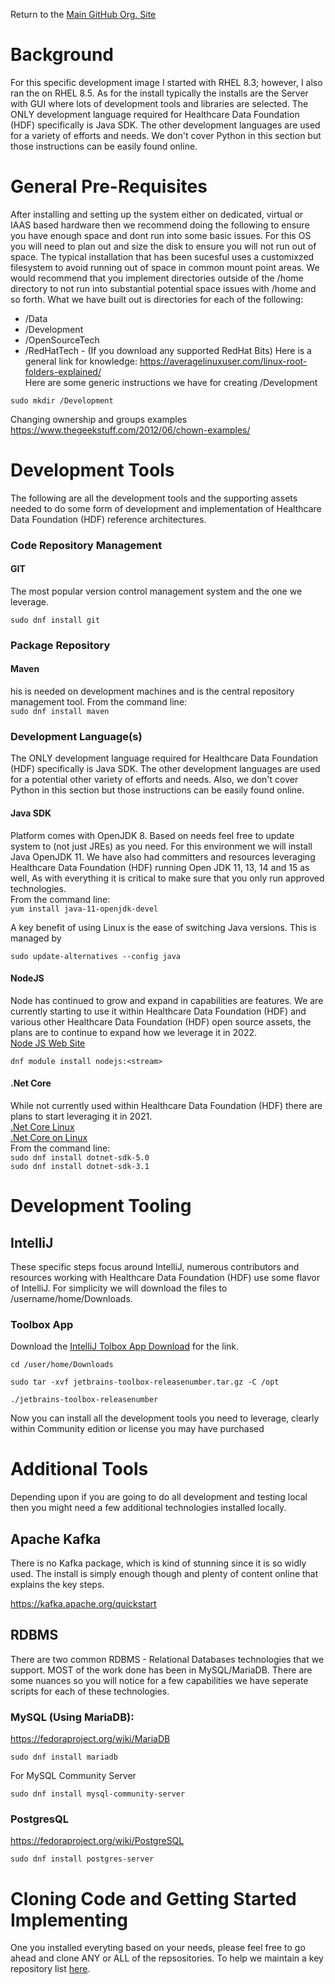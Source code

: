 Return to the <a href="https://github.com/Project-Herophilus" target="_blank">Main GitHub Org. Site</a>

# Background
For this specific development image I started with RHEL 8.3; however, I also ran the on RHEL 8.5. As for the install 
typically the installs are the Server with GUI where lots of development tools and libraries are selected.
The ONLY development language required for Healthcare Data Foundation (HDF) specifically is Java SDK. The other development
languages are used for a variety of efforts and needs. We don't cover Python in this section but those
instructions can be easily found online.

# General Pre-Requisites
After installing and setting up the system either on dedicated, virtual or IAAS based hardware then
we recommend doing the following to ensure you have enough space and dont run into some basic issues. For this OS 
you will need to plan out and size the disk to ensure you will not run out of space. The typical installation that
has been sucesful uses a customixzed filesystem to avoid running out of space in common mount point areas.
We would recommend that you implement directories outside of the /home directory to not run into substantial 
potential space issues with /home and so forth.
What we have built out is directories for each of the following:
- /Data
- /Development
- /OpenSourceTech
- /RedHatTech - (If you download any supported RedHat Bits)
Here is a general link for knowledge: https://averagelinuxuser.com/linux-root-folders-explained/ <br/>
Here are some generic instructions we have for creating /Development
```
sudo mkdir /Development
```
Changing ownership and groups examples https://www.thegeekstuff.com/2012/06/chown-examples/

# Development Tools
The following are all the development tools and the supporting assets needed to do some form of development and
implementation of Healthcare Data Foundation (HDF) reference architectures.

### Code Repository Management

#### GIT
The most popular version control management system and the one we leverage.

```
sudo dnf install git
```

### Package Repository

#### Maven
his is needed on development machines and is the central repository management tool.
From the command line: <br>
```sudo dnf install maven```

### Development Language(s)

The ONLY development language required for Healthcare Data Foundation (HDF) specifically is Java SDK. The other development
languages are used for a potential other variety of efforts and needs. Also, we don't cover Python in this section but those
instructions can be easily found online.

#### Java SDK

Platform comes with OpenJDK 8. Based on needs feel free to update system to (not just JREs) as you need.
For this environment we will install Java OpenJDK 11. We have also had committers and resources leveraging
Healthcare Data Foundation (HDF) running Open JDK 11, 13, 14 and 15 as well, As with everything it is critical to make sure
that you only run approved technologies. <br>
From the command line:<br>
```yum install java-11-openjdk-devel```

A key benefit of using Linux is the ease of switching Java versions. This is managed by <br>
```
sudo update-alternatives --config java
```
#### NodeJS
Node has continued to grow and expand in capabilities are features. We are currently starting to 
use it within Healthcare Data Foundation (HDF) and various other Healthcare Data Foundation (HDF) open source assets, the plans are to continue to expand 
how we leverage it in 2022.<br/>
<a href="https://nodejs.org/en/" target="_blank">Node JS Web Site</a><br>
```
dnf module install nodejs:<stream>
```

#### .Net Core
While not currently used within Healthcare Data Foundation (HDF) there are plans to start leveraging it in 2021.<br/>
        <a href="https://docs.microsoft.com/en-us/dotnet/core/install/linux" target="_blank">.Net Core Linux</a><br>
        <a href="https://docs.microsoft.com/en-us/dotnet/core/install/linux-rhel" target="_blank">.Net Core on Linux</a><br>
        From the command line: <br>
        ```sudo dnf install dotnet-sdk-5.0``` <br/>
        ```sudo dnf install dotnet-sdk-3.1```

# Development Tooling

## IntelliJ
These specific steps focus around IntelliJ, numerous contributors and resources working with Healthcare Data Foundation (HDF) use some
flavor of IntelliJ. For simplicity we will download the files to /username/home/Downloads.

### Toolbox App
Download the <a href="http://www.jetbrains.com/toolboxapp" target="_blank">IntelliJ Tolbox App Download</a> for the link.<br>
```
cd /user/home/Downloads
``` 
```
sudo tar -xvf jetbrains-toolbox-releasenumber.tar.gz -C /opt
``` 
```
./jetbrains-toolbox-releasenumber
``` 

Now you can install all the development tools you need to leverage, clearly within Community edition or license you may have purchased

# Additional Tools
Depending upon if you are going to do all development and testing local then you might need a few additional 
technologies installed locally.

## Apache Kafka
There is no Kafka package, which is kind of stunning since it is so widly used. The install is simply enough
though and plenty of content online that explains the key steps.

https://kafka.apache.org/quickstart

## RDBMS
There are two common RDBMS - Relational Databases technologies that we support. MOST of the work
done has been in MySQL/MariaDB. There are some nuances so you will notice for a few capabilities we
have seperate scripts for each of these technologies.

### MySQL (Using MariaDB): 
https://fedoraproject.org/wiki/MariaDB <br/>

```
sudo dnf install mariadb
``` 
For MySQL Community Server
```
sudo dnf install mysql-community-server
``` 

### PostgresQL 
https://fedoraproject.org/wiki/PostgreSQL
```
sudo dnf install postgres-server
```

# Cloning Code and Getting Started Implementing
One you installed everyting based on your needs, please feel free to go ahead and clone ANY or ALL
of the repsositories. To help we maintain a key repository list [here](CodeRepositories.md).
